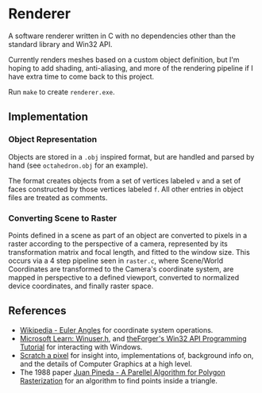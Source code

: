 # Renderer

A software renderer written in C with no dependencies other than the standard library and Win32 API.

Currently renders meshes based on a custom object definition, but I'm hoping to add shading, anti-aliasing, and more of the rendering pipeline if I have extra time to come back to this project.

Run `make` to create `renderer.exe`.

## Implementation

### Object Representation

Objects are stored in a `.obj` inspired format, but are handled and parsed by hand (see `octahedron.obj` for an example). 

The format creates objects from a set of vertices labeled `v` and a set of faces constructed by those vertices labeled `f`. All other entries in object files are treated as comments. 

### Converting Scene to Raster

Points defined in a scene as part of an object are converted to pixels in a raster according to the perspective of a camera, represented by its transformation matrix and focal length, and fitted to the window size. This occurs via a 4 step pipeline seen in `raster.c`, where Scene/World Coordinates are transformed to the Camera's coordinate system, are mapped in perspective to a defined viewport, converted to normalized device coordinates, and finally raster space.

## References

+ [Wikipedia - Euler Angles](https://en.wikipedia.org/wiki/Euler_angles#Table_of_matrices) for coordinate system operations.
+ [Microsoft Learn: Winuser.h](https://learn.microsoft.com/en-us/windows/win32/api/winuser/), and [theForger's Win32 API Programming Tutorial](http://www.winprog.org/tutorial/simple_window.html) for interacting with Windows.
+ [Scratch a pixel](https://www.scratchapixel.com/index.html) for insight into, implementations of, background info on, and the details of Computer Graphics at a high level. 
+ The 1988 paper [Juan Pineda - A Parellel Algorithm for Polygon Rasterization](https://www.cs.drexel.edu/~deb39/Classes/Papers/comp175-06-pineda.pdf) for an algorithm to find points inside a triangle.